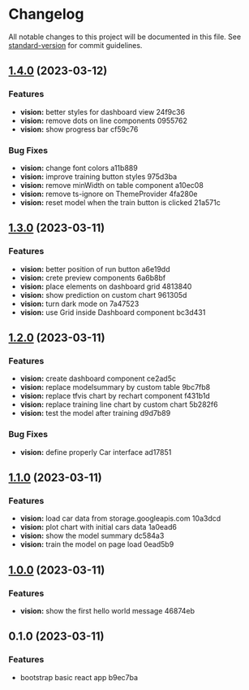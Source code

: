 # Changelog

All notable changes to this project will be documented in this file. See [standard-version](https://github.com/conventional-changelog/standard-version) for commit guidelines.

## [1.4.0](///compare/v1.3.0...v1.4.0) (2023-03-12)


### Features

* **vision:** better styles for dashboard view 24f9c36
* **vision:** remove dots on line components 0955762
* **vision:** show progress bar cf59c76


### Bug Fixes

* **vision:** change font colors a11b889
* **vision:** improve training button styles 975d3ba
* **vision:** remove minWidth on table component a10ec08
* **vision:** remove ts-ignore on ThemeProvider 4fa280e
* **vision:** reset model when the train button is clicked 21a571c

## [1.3.0](///compare/v1.2.0...v1.3.0) (2023-03-11)


### Features

* **vision:** better position of run button a6e19dd
* **vision:** crete preview components 6a6b8bf
* **vision:** place elements on dashboard grid 4813840
* **vision:** show prediction on custom chart 961305d
* **vision:** turn dark mode on 7a47523
* **vision:** use Grid inside Dashboard component bc3d431

## [1.2.0](///compare/v1.1.0...v1.2.0) (2023-03-11)


### Features

* **vision:** create dashboard component ce2ad5c
* **vision:** replace modelsummary by custom table 9bc7fb8
* **vision:** replace tfvis chart by rechart component f431b1d
* **vision:** replace training line chart by custom chart 5b282f6
* **vision:** test the model after training d9d7b89


### Bug Fixes

* **vision:** define properly Car interface ad17851

## [1.1.0](///compare/v1.0.0...v1.1.0) (2023-03-11)


### Features

* **vision:** load car data from storage.googleapis.com 10a3dcd
* **vision:** plot chart with initial cars data 1a0ead6
* **vision:** show the model summary dc584a3
* **vision:** train the model on page load 0ead5b9

## [1.0.0](///compare/v0.1.0...v1.0.0) (2023-03-11)


### Features

* **vision:** show the first hello world message 46874eb

## 0.1.0 (2023-03-11)


### Features

* bootstrap basic react app b9ec7ba
